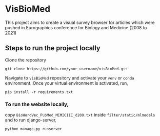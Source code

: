 # VisBioMed 

This project aims to create a visual survey browser for articles which were pushed in Eurographics conference for Biology and Medicine
(2008 to 2021)


## Steps to run the project locally

Clone the repository
```commandline
git clone https://github.com/your_username/visBioMed.git
```


Navigate to `visBioMed` repository and activate your `venv` or `conda` environment.
Once your virtual environment is activated, run,

```commandline
pip install -r requirements.txt
```

### To run the website locally,

copy `BioWordVec_PubMed_MIMICIII_d200.txt` inside `filter/static/mlmodels` and to run django-server,
```commandline
python manage.py runserver
```